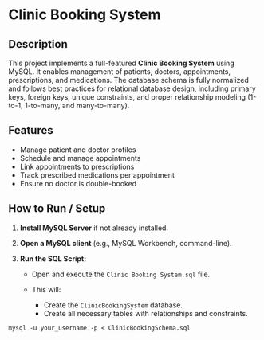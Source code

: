 # Clinic Booking System

## Description

This project implements a full-featured **Clinic Booking System** using MySQL. It enables management of patients, doctors, appointments, prescriptions, and medications. The database schema is fully normalized and follows best practices for relational database design, including primary keys, foreign keys, unique constraints, and proper relationship modeling (1-to-1, 1-to-many, and many-to-many).

## Features

* Manage patient and doctor profiles
* Schedule and manage appointments
* Link appointments to prescriptions
* Track prescribed medications per appointment
* Ensure no doctor is double-booked

## How to Run / Setup

1. **Install MySQL Server** if not already installed.
2. **Open a MySQL client** (e.g., MySQL Workbench, command-line).
3. **Run the SQL Script:**

   * Open and execute the `Clinic Booking System.sql` file.
   * This will:

     * Create the `ClinicBookingSystem` database.
     * Create all necessary tables with relationships and constraints.

```
mysql -u your_username -p < ClinicBookingSchema.sql
```


